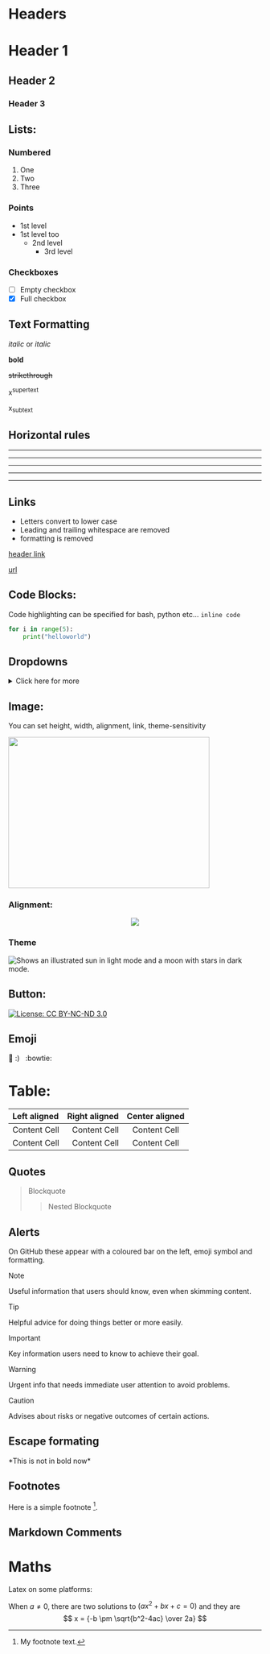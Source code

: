 # Headers
# Header 1
## Header 2
### Header 3

## Lists:
### Numbered
1. One
2. Two
3. Three

### Points
- 1st level
- 1st level too
    - 2nd level
        - 3rd level

### Checkboxes
- [ ] Empty checkbox
- [X] Full checkbox

## Text Formatting
*italic* or _italic_

**bold**

~~strikethrough~~

x<sup>supertext</sup>

x<sub>subtext<sub>


## Horizontal rules
* * *

***

---

***

___


## Links

* Letters convert to lower case
* Leading and trailing whitespace are removed
* formatting is removed

[header link](#header-1)

[url](http://hyperopt.github.io/hyperopt/)


## Code Blocks:
Code highlighting can be specified for bash, python etc... `inline code`
```python
for i in range(5):
    print("helloworld")
```


## Dropdowns
<details>
  <summary>
  Click here for more
  </summary>
This is more.
</details>


## Image:
You can set height, width, alignment, link, theme-sensitivity

<img src="https://upload.wikimedia.org/wikipedia/commons/d/d3/Albert_Einstein_Head.jpg" width="400x;" height="300px;"/>


### Alignment:
<p align="center"><a href="https://github.com/bregman-arie/system-design-notebook"><img src="https://upload.wikimedia.org/wikipedia/commons/d/d3/Albert_Einstein_Head.jpg"/></a></p>

### Theme
<picture>
  <source media="(prefers-color-scheme: dark)" srcset="https://user-images.githubusercontent.com/25423296/163456776-7f95b81a-f1ed-45f7-b7ab-8fa810d529fa.png">
  <source media="(prefers-color-scheme: light)" srcset="https://user-images.githubusercontent.com/25423296/163456779-a8556205-d0a5-45e2-ac17-42d089e3c3f8.png">
  <img alt="Shows an illustrated sun in light mode and a moon with stars in dark mode." src="https://user-images.githubusercontent.com/25423296/163456779-a8556205-d0a5-45e2-ac17-42d089e3c3f8.png">
</picture>


## Button:
[![License: CC BY-NC-ND 3.0](https://img.shields.io/badge/License-CC%20BY--NC--ND%203.0-lightgrey.svg)](https://creativecommons.org/licenses/by-nc-nd/3.0/)


## Emoji
:pencil: :) &nbsp; :bowtie:

# Table:
| Left aligned | Right aligned | Center aligned |
|:-------------|--------------:|:--------------:|
| Content Cell |  Content Cell |  Content Cell  |
| Content Cell |  Content Cell |  Content Cell  |


## Quotes
 > Blockquote
 >> Nested Blockquote
 > 


## Alerts
On GitHub these appear with a coloured bar on the left, emoji symbol and formatting.


> [!NOTE]
> Useful information that users should know, even when skimming content.

> [!TIP]
> Helpful advice for doing things better or more easily.

> [!IMPORTANT]
> Key information users need to know to achieve their goal.

> [!WARNING]
> Urgent info that needs immediate user attention to avoid problems.

> [!CAUTION]
> Advises about risks or negative outcomes of certain actions.


## Escape formating
\*This is not in bold now\*


## Footnotes
Here is a simple footnote [^1].

[^1]: My footnote text.

## Markdown Comments
<!-- This content will not appear in the rendered Markdown -->

# Maths
Latex on some platforms:

When $a \ne 0$, there are two solutions to $(ax^2 + bx + c = 0)$ and they are 
$$ x = {-b \pm \sqrt{b^2-4ac} \over 2a} $$